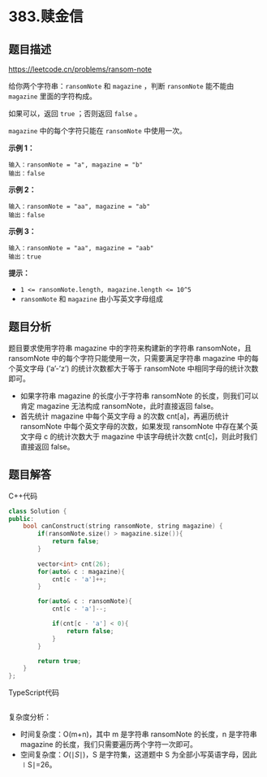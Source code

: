 # 383.赎金信

## 题目描述 

https://leetcode.cn/problems/ransom-note

给你两个字符串：`ransomNote` 和 `magazine` ，判断 `ransomNote` 能不能由 `magazine` 里面的字符构成。

如果可以，返回 `true` ；否则返回 `false` 。

`magazine` 中的每个字符只能在 `ransomNote` 中使用一次。

 

**示例 1：**

```
输入：ransomNote = "a", magazine = "b"
输出：false
```

**示例 2：**

```
输入：ransomNote = "aa", magazine = "ab"
输出：false
```

**示例 3：**

```
输入：ransomNote = "aa", magazine = "aab"
输出：true
```

 

**提示：**

- `1 <= ransomNote.length, magazine.length <= 10^5`
- `ransomNote` 和 `magazine` 由小写英文字母组成



## 题目分析

题目要求使用字符串 magazine 中的字符来构建新的字符串 ransomNote，且ransomNote 中的每个字符只能使用一次，只需要满足字符串 magazine 中的每个英文字母 (’a’-’z’) 的统计次数都大于等于 ransomNote 中相同字母的统计次数即可。

* 如果字符串 magazine 的长度小于字符串 ransomNote 的长度，则我们可以肯定 magazine 无法构成 ransomNote，此时直接返回 false。
* 首先统计 magazine 中每个英文字母 a 的次数 cnt[a]，再遍历统计 ransomNote 中每个英文字母的次数，如果发现 ransomNote 中存在某个英文字母 c 的统计次数大于 magazine 中该字母统计次数 cnt[c]，则此时我们直接返回 false。



## 题目解答

C++代码

```c++
class Solution {
public:
    bool canConstruct(string ransomNote, string magazine) {
        if(ransomNote.size() > magazine.size()){
            return false;
        }
        
        vector<int> cnt(26);
        for(auto& c : magazine){
            cnt[c - 'a']++;
        }

        for(auto& c : ransomNote){
            cnt[c - 'a']--;

            if(cnt[c - 'a'] < 0){
                return false;
            }
        }

        return true;
    }
};
```

TypeScript代码

```typescript

```

复杂度分析：

* 时间复杂度：O(m+n)，其中 m 是字符串 ransomNote 的长度，n 是字符串 magazine 的长度，我们只需要遍历两个字符一次即可。
* 空间复杂度：*O*(∣*S*∣)，S 是字符集，这道题中 S 为全部小写英语字母，因此 ∣S∣=26。

